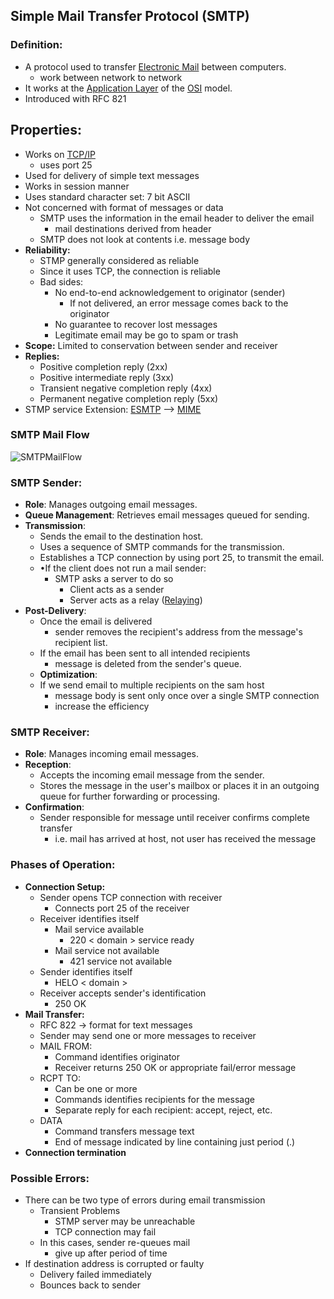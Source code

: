 ## Simple Mail Transfer Protocol (SMTP)
### Definition:
- A protocol used to transfer [Electronic Mail](Electronic%20Mail.md) between computers.
	- work between network to network
- It works at the [Application Layer](Application%20Layer.md) of the [OSI](OSI) model.
- Introduced with RFC 821
## Properties:
- Works on [TCP/IP](TCP/IP)
	- uses port 25
- Used for delivery of simple text messages
- Works in session manner
- Uses standard character set: 7 bit ASCII
- Not concerned with format of messages or data
	- SMTP uses the information in the email header to deliver the email
		- mail destinations derived from header
	- SMTP does not look at contents i.e. message body
- **Reliability:**
	- STMP generally considered as reliable
	- Since it uses TCP, the connection is reliable
	- Bad sides:
		- No end-to-end acknowledgement to originator (sender)
			- If not delivered, an error message comes back to the originator
		- No guarantee to recover lost messages
		- Legitimate email may be go to spam or trash
- **Scope:**  Limited to conservation between sender and receiver
- **Replies:**
	- Positive completion reply (2xx)
	- Positive intermediate reply (3xx)
	- Transient negative completion reply (4xx)
	- Permanent negative completion reply (5xx)
- STMP service Extension: [ESMTP](ESMTP.md) --> [MIME](MIME.md)
### SMTP Mail Flow
![SMTPMailFlow](SMTPMailFlow.png)
### SMTP Sender:
- **Role**: Manages outgoing email messages.
- **Queue Management**: Retrieves email messages queued for sending.
- **Transmission**:
	- Sends the email to the destination host.
	- Uses a sequence of SMTP commands for the transmission.
	- Establishes a TCP connection by using port 25, to transmit the email.
	- •If the client does not run a mail sender:
		- SMTP  asks a server to do so
			- Client acts as a sender
			- Server acts as a relay ([Relaying](Relaying.md))
- **Post-Delivery**:
	- Once the email is delivered
		- sender removes the recipient's address from the message's recipient list.
	- If the email has been sent to all intended recipients
		- message is deleted from the sender's queue.
	- **Optimization**:
	- If we send email to multiple recipients on the sam host
		- message body is sent only once over a single SMTP connection
		- increase the efficiency
### SMTP Receiver:
- **Role**: Manages incoming email messages.
- **Reception**:
	- Accepts the incoming email message from the sender.
	- Stores the message in the user's mailbox or places it in an outgoing queue for further forwarding or processing.
- **Confirmation**:
	- Sender responsible for message until receiver confirms complete transfer
		- i.e. mail has arrived at host, not user has received the message
### Phases of Operation:
- **Connection Setup:**
	- Sender opens TCP connection with receiver
		- Connects port 25 of the receiver
	- Receiver identifies itself
		- Mail service  available
			- 220 < domain > service ready
		- Mail service not available
			- 421 service not available
	- Sender identifies itself
		- HELO < domain >
	- Receiver accepts sender's identification
		- 250 OK
- **Mail Transfer:** 
	- RFC 822 -> format for text messages
	- Sender may send one or more messages to receiver
	- MAIL FROM: 
		- Command identifies originator
		- Receiver returns 250 OK or appropriate fail/error message
	- RCPT TO: 
		- Can be one or more
		- Commands identifies recipients for the message
		- Separate reply for each recipient: accept, reject, etc.
	- DATA 
		- Command transfers message text
		- End of message indicated by line containing just period (.)
- **Connection termination**
### Possible Errors:
- There can be two type of errors during email transmission
	- Transient Problems
		- STMP server may be unreachable
		- TCP connection may fail
	- In this cases, sender re-queues mail
		- give up after period of time
- If destination address is corrupted or faulty
	- Delivery failed immediately
	- Bounces back to sender